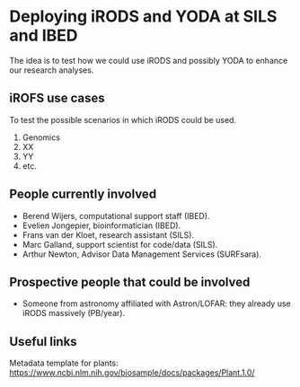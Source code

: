 # Deploying iRODS and YODA at SILS and IBED
The idea is to test how we could use iRODS and possibly YODA to enhance our research analyses. 

## iROFS use cases
To test the possible scenarios in which iRODS could be used. 
1. Genomics 
2. XX
3. YY
4. etc.

## People currently involved 
- Berend Wijers, computational support staff (IBED).
- Evelien Jongepier, bioinformatician (IBED).
- Frans van der Kloet, research assistant (SILS).
- Marc Galland, support scientist for code/data (SILS).
- Arthur Newton, Advisor Data Management Services (SURFsara).

## Prospective people that could be involved
- Someone from astronomy affiliated with Astron/LOFAR: they already use iRODS massively (PB/year).

## Useful links
Metadata template for plants: https://www.ncbi.nlm.nih.gov/biosample/docs/packages/Plant.1.0/
